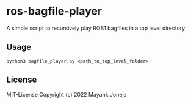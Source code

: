 # ros-bagfile-player

A simple script to recursively play ROS1 bagfiles in a top level directory

## Usage

`python3 bagfile_player.py <path_to_top_level_folder>`

## License

MIT-License
Copyright (c) 2022 Mayank Joneja